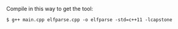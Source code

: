 Compile in this way to get the tool: 

	$ g++ main.cpp elfparse.cpp -o elfparse -std=c++11 -lcapstone
